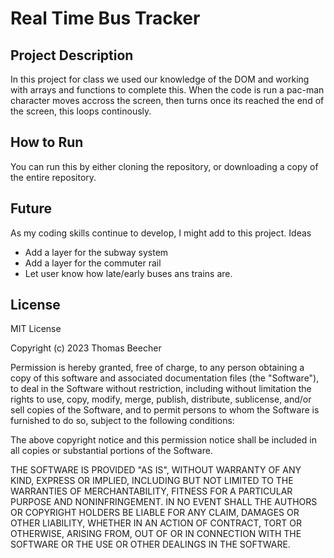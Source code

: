 # Real Time Bus Tracker
## Project Description
In this project for class we used our knowledge of the DOM and working with arrays and functions to complete this. When the code is run a pac-man character moves accross the screen, then turns once its reached the end of the screen, this loops continously.

## How to Run
You can run this by either cloning the repository, or downloading a copy of the entire repository.

## Future 
As my coding skills continue to develop, I might add to this project.
Ideas
- Add a layer for the subway system
- Add a layer for the commuter rail
- Let user know how late/early buses ans trains are.

## License
MIT License

Copyright (c) 2023 Thomas Beecher

Permission is hereby granted, free of charge, to any person obtaining a copy
of this software and associated documentation files (the "Software"), to deal
in the Software without restriction, including without limitation the rights
to use, copy, modify, merge, publish, distribute, sublicense, and/or sell
copies of the Software, and to permit persons to whom the Software is
furnished to do so, subject to the following conditions:

The above copyright notice and this permission notice shall be included in all
copies or substantial portions of the Software.

THE SOFTWARE IS PROVIDED "AS IS", WITHOUT WARRANTY OF ANY KIND, EXPRESS OR
IMPLIED, INCLUDING BUT NOT LIMITED TO THE WARRANTIES OF MERCHANTABILITY,
FITNESS FOR A PARTICULAR PURPOSE AND NONINFRINGEMENT. IN NO EVENT SHALL THE
AUTHORS OR COPYRIGHT HOLDERS BE LIABLE FOR ANY CLAIM, DAMAGES OR OTHER
LIABILITY, WHETHER IN AN ACTION OF CONTRACT, TORT OR OTHERWISE, ARISING FROM,
OUT OF OR IN CONNECTION WITH THE SOFTWARE OR THE USE OR OTHER DEALINGS IN THE
SOFTWARE.
